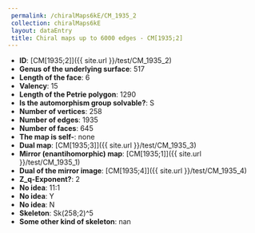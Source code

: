 ```yaml
--- 
 permalink: /chiralMaps6kE/CM_1935_2 
 collection: chiralMaps6kE
 layout: dataEntry
 title: Chiral maps up to 6000 edges - CM[1935;2]
---
```


- **ID**: [CM[1935;2]]({{ site.url }}/test/CM_1935_2)
- **Genus of the underlying surface**: 517
- **Length of the face**: 6
- **Valency**: 15
- **Length of the Petrie polygon**: 1290
- **Is the automorphism group solvable?**: S
- **Number of vertices**: 258
- **Number of edges**: 1935
- **Number of faces**: 645
- **The map is self-**: none
- **Dual map**: [CM[1935;3]]({{ site.url }}/test/CM_1935_3)
- **Mirror (enantihomorphic) map**: [CM[1935;1]]({{ site.url }}/test/CM_1935_1)
- **Dual of the mirror image**: [CM[1935;4]]({{ site.url }}/test/CM_1935_4)
- **Z_q-Exponent?**: 2
- **No idea**:  11:1
- **No idea**: Y
- **No idea**: N
- **Skeleton**: Sk(258;2)^5
- **Some other kind of skeleton**: nan
